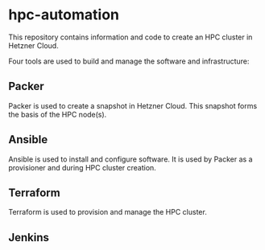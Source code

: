 # hpc-automation

This repository contains information and code to create an HPC cluster in Hetzner Cloud.

Four tools are used to build and manage the software and infrastructure:

## Packer

Packer is used to create a snapshot in Hetzner Cloud. This snapshot forms the basis of the HPC node(s).

## Ansible

Ansible is used to install and configure software. It is used by Packer as a provisioner and during HPC cluster
creation.

## Terraform

Terraform is used to provision and manage the HPC cluster.

## Jenkins

